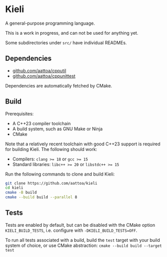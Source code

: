 # Kieli

A general-purpose programming language.

This is a work in progress, and can not be used for anything yet.

Some subdirectories under `src/` have individual READMEs.

## Dependencies

- [github.com/aattoa/cpputil](https://github.com/aattoa/cpputil)
- [github.com/aattoa/cppunittest](https://github.com/aattoa/cppunittest)

Dependencies are automatically fetched by CMake.

## Build

Prerequisites:

- A C++23 compiler toolchain
- A build system, such as GNU Make or Ninja
- CMake

Note that a relatively recent toolchain with good C++23 support is required for building Kieli. The following should work:

- Compilers: `clang >= 18` or `gcc >= 15`
- Standard libraries: `libc++ >= 20` or `libstdc++ >= 15`

Run the following commands to clone and build Kieli:

```sh
git clone https://github.com/aattoa/kieli
cd kieli
cmake -B build
cmake --build build --parallel 8
```

## Tests

Tests are enabled by default, but can be disabled with the CMake option `KIELI_BUILD_TESTS`, i.e. configure with `-DKIELI_BUILD_TESTS=OFF`.

To run all tests associated with a build, build the `test` target with your build system of choice, or use CMake abstraction: `cmake --build build --target test`
